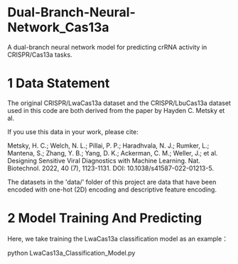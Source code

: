 # Dual-Branch-Neural-Network_Cas13a
A dual-branch neural network model for predicting crRNA activity in CRISPR/Cas13a tasks.
# 1 Data Statement
The original CRISPR/LwaCas13a dataset and the CRISPR/LbuCas13a dataset used in this code are both derived from the paper by Hayden C. Metsky et al.

If you use this data in your work, please cite:

  Metsky, H. C.; Welch, N. L.; Pillai, P. P.; Haradhvala, N. J.; Rumker, L.; Mantena, S.; Zhang, Y. B.; Yang, D. K.; Ackerman, C. M.; Weller, J.; et al. Designing 
  Sensitive Viral Diagnostics with Machine Learning. Nat. Biotechnol. 2022, 40 (7), 1123-1131. DOI: 10.1038/s41587-022-01213-5.
  
The datasets in the 'data/' folder of this project are data that have been encoded with one-hot (2D) encoding and descriptive feature encoding.
# 2 Model Training And Predicting
Here, we take training the LwaCas13a classification model as an example：

  python LwaCas13a_Classification_Model.py

